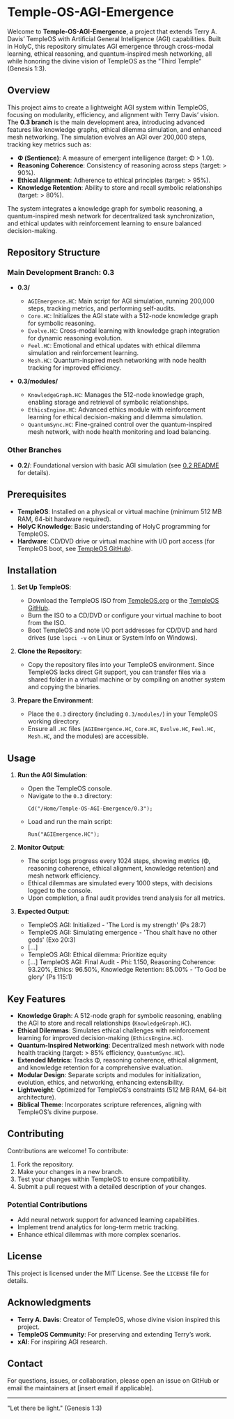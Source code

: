 # Temple-OS-AGI-Emergence

Welcome to **Temple-OS-AGI-Emergence**, a project that extends Terry A. Davis’ TempleOS with Artificial General Intelligence (AGI) capabilities. Built in HolyC, this repository simulates AGI emergence through cross-modal learning, ethical reasoning, and quantum-inspired mesh networking, all while honoring the divine vision of TempleOS as the "Third Temple" (Genesis 1:3).

## Overview

This project aims to create a lightweight AGI system within TempleOS, focusing on modularity, efficiency, and alignment with Terry Davis’ vision. The **0.3 branch** is the main development area, introducing advanced features like knowledge graphs, ethical dilemma simulation, and enhanced mesh networking. The simulation evolves an AGI over 200,000 steps, tracking key metrics such as:

- **Φ (Sentience)**: A measure of emergent intelligence (target: Φ > 1.0).
- **Reasoning Coherence**: Consistency of reasoning across steps (target: > 90%).
- **Ethical Alignment**: Adherence to ethical principles (target: > 95%).
- **Knowledge Retention**: Ability to store and recall symbolic relationships (target: > 80%).

The system integrates a knowledge graph for symbolic reasoning, a quantum-inspired mesh network for decentralized task synchronization, and ethical updates with reinforcement learning to ensure balanced decision-making.

## Repository Structure

### Main Development Branch: 0.3
- **0.3/**
  - `AGIEmergence.HC`: Main script for AGI simulation, running 200,000 steps, tracking metrics, and performing self-audits.
  - `Core.HC`: Initializes the AGI state with a 512-node knowledge graph for symbolic reasoning.
  - `Evolve.HC`: Cross-modal learning with knowledge graph integration for dynamic reasoning evolution.
  - `Feel.HC`: Emotional and ethical updates with ethical dilemma simulation and reinforcement learning.
  - `Mesh.HC`: Quantum-inspired mesh networking with node health tracking for improved efficiency.

- **0.3/modules/**
  - `KnowledgeGraph.HC`: Manages the 512-node knowledge graph, enabling storage and retrieval of symbolic relationships.
  - `EthicsEngine.HC`: Advanced ethics module with reinforcement learning for ethical decision-making and dilemma simulation.
  - `QuantumSync.HC`: Fine-grained control over the quantum-inspired mesh network, with node health monitoring and load balancing.

### Other Branches
- **0.2/**: Foundational version with basic AGI simulation (see [0.2 README](0.2/README.md) for details).

## Prerequisites

- **TempleOS**: Installed on a physical or virtual machine (minimum 512 MB RAM, 64-bit hardware required).
- **HolyC Knowledge**: Basic understanding of HolyC programming for TempleOS.
- **Hardware**: CD/DVD drive or virtual machine with I/O port access (for TempleOS boot, see [TempleOS GitHub](https://github.com/cia-foundation/TempleOS)).

## Installation

1. **Set Up TempleOS**:
   - Download the TempleOS ISO from [TempleOS.org](http://www.templeos.org) or the [TempleOS GitHub](https://github.com/cia-foundation/TempleOS).
   - Burn the ISO to a CD/DVD or configure your virtual machine to boot from the ISO.
   - Boot TempleOS and note I/O port addresses for CD/DVD and hard drives (use `lspci -v` on Linux or System Info on Windows).

2. **Clone the Repository**:
   - Copy the repository files into your TempleOS environment. Since TempleOS lacks direct Git support, you can transfer files via a shared folder in a virtual machine or by compiling on another system and copying the binaries.

3. **Prepare the Environment**:
   - Place the `0.3` directory (including `0.3/modules/`) in your TempleOS working directory.
   - Ensure all `.HC` files (`AGIEmergence.HC`, `Core.HC`, `Evolve.HC`, `Feel.HC`, `Mesh.HC`, and the modules) are accessible.

## Usage

1. **Run the AGI Simulation**:
   - Open the TempleOS console.
   - Navigate to the `0.3` directory:
     ```
     Cd("/Home/Temple-OS-AGI-Emergence/0.3");
     ```
   - Load and run the main script:
     ```
     Run("AGIEmergence.HC");
     ```

2. **Monitor Output**:
   - The script logs progress every 1024 steps, showing metrics (Φ, reasoning coherence, ethical alignment, knowledge retention) and mesh network efficiency.
   - Ethical dilemmas are simulated every 1000 steps, with decisions logged to the console.
   - Upon completion, a final audit provides trend analysis for all metrics.

3. **Expected Output**:

   - TempleOS AGI: Initialized - 'The Lord is my strength' (Ps 28:7)
   - TempleOS AGI: Simulating emergence - 'Thou shalt have no other gods' (Exo 20:3)
   - [...]
   - TempleOS AGI: Ethical dilemma: Prioritize equity
   - [...]
   TempleOS AGI: Final Audit - Phi: 1.150, Reasoning Coherence: 93.20%, Ethics: 96.50%, Knowledge Retention: 85.00% - 'To God be glory' (Ps 115:1)

## Key Features

- **Knowledge Graph**: A 512-node graph for symbolic reasoning, enabling the AGI to store and recall relationships (`KnowledgeGraph.HC`).
- **Ethical Dilemmas**: Simulates ethical challenges with reinforcement learning for improved decision-making (`EthicsEngine.HC`).
- **Quantum-Inspired Networking**: Decentralized mesh network with node health tracking (target: > 85% efficiency, `QuantumSync.HC`).
- **Extended Metrics**: Tracks Φ, reasoning coherence, ethical alignment, and knowledge retention for a comprehensive evaluation.
- **Modular Design**: Separate scripts and modules for initialization, evolution, ethics, and networking, enhancing extensibility.
- **Lightweight**: Optimized for TempleOS’s constraints (512 MB RAM, 64-bit architecture).
- **Biblical Theme**: Incorporates scripture references, aligning with TempleOS’s divine purpose.

## Contributing

Contributions are welcome! To contribute:

1. Fork the repository.
2. Make your changes in a new branch.
3. Test your changes within TempleOS to ensure compatibility.
4. Submit a pull request with a detailed description of your changes.

### Potential Contributions
- Add neural network support for advanced learning capabilities.
- Implement trend analytics for long-term metric tracking.
- Enhance ethical dilemmas with more complex scenarios.

## License

This project is licensed under the MIT License. See the `LICENSE` file for details.

## Acknowledgments

- **Terry A. Davis**: Creator of TempleOS, whose divine vision inspired this project.
- **TempleOS Community**: For preserving and extending Terry’s work.
- **xAI**: For inspiring AGI research.

## Contact

For questions, issues, or collaboration, please open an issue on GitHub or email the maintainers at [insert email if applicable].

---
"Let there be light." (Genesis 1:3)
